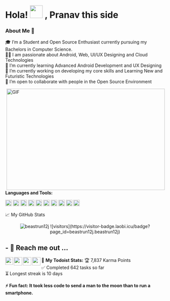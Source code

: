 Hola! <img src="https://github.com/TheDudeThatCode/TheDudeThatCode/blob/master/Assets/Hi.gif" width="40px"> , Pranav this side
===================================
  
  ### About Me 🚀
🎓 I’m a Student and Open Source Enthusiast currently pursuing my Bachelors in Computer Science. </br>
👨‍💻 I am passionate about Android, Web, UI/UX Designing and Cloud Technologies</br>
🌱 I’m currently learning Advanced Android Development and UX Designing</br>
🔭 I’m currently working on developing my core skills and Learning New and Futuristic Technologies</br>
👯 I’m open to collaborate with people in the Open Source Environment</br>

<img align="right" alt="GIF" src="https://assets7.lottiefiles.com/packages/lf20_g0zfud2s.json" width="500" height="320" />

**Languages and Tools:**  

<code><img height="20" src="https://cdn.jsdelivr.net/npm/simple-icons@3.13.0/icons/java.svg"></code>
<code><img height="20" src="https://cdn.jsdelivr.net/npm/simple-icons@3.13.0/icons/cplusplus.svg"></code>
<code><img height="20" src="https://cdn.jsdelivr.net/npm/simple-icons@3.13.0/icons/android.svg"></code>
<code><img height="20" src="https://cdn.jsdelivr.net/npm/simple-icons@3.13.0/icons/adobeillustrator.svg"></code>
<code><img height="20" src="https://cdn.jsdelivr.net/npm/simple-icons@3.13.0/icons/git.svg"></code>
<code><img height="20" src="https://cdn.jsdelivr.net/npm/simple-icons@3.13.0/icons/sqlite.svg"></code>
<code><img height="20" src="https://cdn.jsdelivr.net/npm/simple-icons@3.13.0/icons/adobexd.svg"></code>
<code><img height="20" src="https://cdn.jsdelivr.net/npm/simple-icons@3.13.0/icons/googlecloud.svg"></code>
<code><img height="20" src="https://cdn.jsdelivr.net/npm/simple-icons@3.13.0/icons/html5.svg"></code>
<code><img height="20" src="https://cdn.jsdelivr.net/npm/simple-icons@3.13.0/icons/css3.svg"></code>

📈 My GitHub Stats

<p align="center"> <img src="https://github-readme-stats.vercel.app/api?username=beastrun12j&show_icons=true&theme=gotham" alt="beastrun12j" />
![visitors](https://visitor-badge.laobi.icu/badge?page_id=beastrun12j.beastrun12j)
  
## - 💬 Reach me out ...

<a href="https://www.linkedin.com/in/pranav-kumar-10a164143/">
  <img align="left" width="24px" src="https://cdn.jsdelivr.net/npm/simple-icons@v3/icons/linkedin.svg"  />
</a>
  
<a href="https://twitter.com/Beastrun_12j">
  <img align="left" width="26px" src="https://cdn.jsdelivr.net/npm/simple-icons@v3/icons/twitter.svg" />
</a>
  
<a href="https://www.behance.net/pranavtiwari3">
  <img align="left" width="26px" src="https://cdn.jsdelivr.net/npm/simple-icons@3.13.0/icons/behance.svg" />
</a>
  
<a href="mailto:pranavtiwari12j@gmail.com">
  <img align="left" width="26px" src="https://cdn.jsdelivr.net/npm/simple-icons@v3/icons/gmail.svg" />
</a>
  
🚧 **My Todoist Stats:**
🏆  7,837 Karma Points                     
✅  Completed 642 tasks so far           
⏳  Longest streak is 10 days
  
<b> ⚡ Fun fact: It took less code to send a man to the moon than to run a smartphone.</b>
